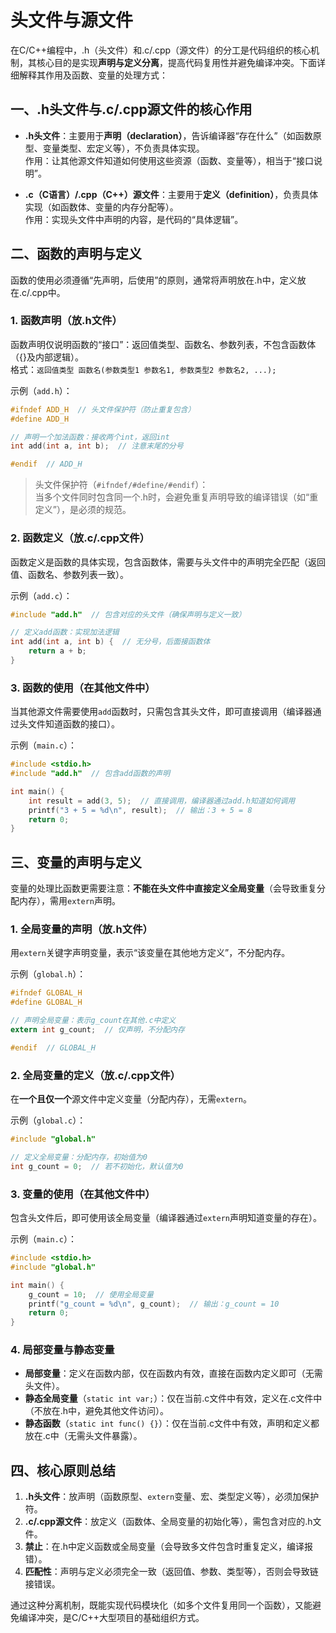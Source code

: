 # 头文件与源文件

在C/C++编程中，.h（头文件）和.c/.cpp（源文件）的分工是代码组织的核心机制，其核心目的是实现**声明与定义分离**，提高代码复用性并避免编译冲突。下面详细解释其作用及函数、变量的处理方式：

## 一、.h头文件与.c/.cpp源文件的核心作用

- **.h头文件**：主要用于**声明（declaration）**，告诉编译器“存在什么”（如函数原型、变量类型、宏定义等），不负责具体实现。  
  作用：让其他源文件知道如何使用这些资源（函数、变量等），相当于“接口说明”。

- **.c（C语言）/.cpp（C++）源文件**：主要用于**定义（definition）**，负责具体实现（如函数体、变量的内存分配等）。  
  作用：实现头文件中声明的内容，是代码的“具体逻辑”。

## 二、函数的声明与定义

函数的使用必须遵循“先声明，后使用”的原则，通常将声明放在.h中，定义放在.c/.cpp中。

### 1. 函数声明（放.h文件）

函数声明仅说明函数的“接口”：返回值类型、函数名、参数列表，不包含函数体（{}及内部逻辑）。  
格式：`返回值类型 函数名(参数类型1 参数名1, 参数类型2 参数名2, ...);`  

示例（`add.h`）：

```c
#ifndef ADD_H  // 头文件保护符（防止重复包含）
#define ADD_H

// 声明一个加法函数：接收两个int，返回int
int add(int a, int b);  // 注意末尾的分号

#endif  // ADD_H
```

> 头文件保护符（`#ifndef/#define/#endif`）：  
> 当多个文件同时包含同一个.h时，会避免重复声明导致的编译错误（如“重定义”），是必须的规范。

### 2. 函数定义（放.c/.cpp文件）

函数定义是函数的具体实现，包含函数体，需要与头文件中的声明完全匹配（返回值、函数名、参数列表一致）。  

示例（`add.c`）：

```c
#include "add.h"  // 包含对应的头文件（确保声明与定义一致）

// 定义add函数：实现加法逻辑
int add(int a, int b) {  // 无分号，后面接函数体
    return a + b;
}
```

### 3. 函数的使用（在其他文件中）

当其他源文件需要使用`add`函数时，只需包含其头文件，即可直接调用（编译器通过头文件知道函数的接口）。  

示例（`main.c`）：

```c
#include <stdio.h>
#include "add.h"  // 包含add函数的声明

int main() {
    int result = add(3, 5);  // 直接调用，编译器通过add.h知道如何调用
    printf("3 + 5 = %d\n", result);  // 输出：3 + 5 = 8
    return 0;
}
```

## 三、变量的声明与定义

变量的处理比函数更需要注意：**不能在头文件中直接定义全局变量**（会导致重复分配内存），需用`extern`声明。

### 1. 全局变量的声明（放.h文件）

用`extern`关键字声明变量，表示“该变量在其他地方定义”，不分配内存。  

示例（`global.h`）：

```c
#ifndef GLOBAL_H
#define GLOBAL_H

// 声明全局变量：表示g_count在其他.c中定义
extern int g_count;  // 仅声明，不分配内存

#endif  // GLOBAL_H
```

### 2. 全局变量的定义（放.c/.cpp文件）

在**一个且仅一个**源文件中定义变量（分配内存），无需`extern`。  

示例（`global.c`）：

```c
#include "global.h"

// 定义全局变量：分配内存，初始值为0
int g_count = 0;  // 若不初始化，默认值为0
```

### 3. 变量的使用（在其他文件中）

包含头文件后，即可使用该全局变量（编译器通过`extern`声明知道变量的存在）。  

示例（`main.c`）：

```c
#include <stdio.h>
#include "global.h"

int main() {
    g_count = 10;  // 使用全局变量
    printf("g_count = %d\n", g_count);  // 输出：g_count = 10
    return 0;
}
```

### 4. 局部变量与静态变量

- **局部变量**：定义在函数内部，仅在函数内有效，直接在函数内定义即可（无需头文件）。  
- **静态全局变量**（`static int var;`）：仅在当前.c文件中有效，定义在.c文件中（不放在.h中，避免其他文件访问）。  
- **静态函数**（`static int func() {}`）：仅在当前.c文件中有效，声明和定义都放在.c中（无需头文件暴露）。

## 四、核心原则总结

1. **.h头文件**：放声明（函数原型、`extern`变量、宏、类型定义等），必须加保护符。  
2. **.c/.cpp源文件**：放定义（函数体、全局变量的初始化等），需包含对应的.h文件。  
3. **禁止**：在.h中定义函数或全局变量（会导致多文件包含时重复定义，编译报错）。  
4. **匹配性**：声明与定义必须完全一致（返回值、参数、类型等），否则会导致链接错误。

通过这种分离机制，既能实现代码模块化（如多个文件复用同一个函数），又能避免编译冲突，是C/C++大型项目的基础组织方式。
